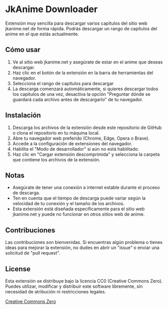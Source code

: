 
# JkAnime Downloader

Extensión muy sencilla para descargar varios capítulos del sitio web jkanime.net de forma rápida. Podrás descargar un rango de capítulos del anime en el que estás actualmente.

## Cómo usar

1. Ve al sitio web jkanime.net y asegúrate de estar en el anime que deseas descargar.
2. Haz clic en el botón de la extensión en la barra de herramientas del navegador.
3. Selecciona el rango de capítulos para descargar
4. La descarga comenzará automáticamente, si quieres descargar todos los capitulos de una vez, desactiva la opción "Preguntar dónde se guardará cada archivo antes de descargarlo" de tu navegador.

## Instalación

1. Descarga los archivos de la extensión desde este repositorio de GitHub o clona el repositorio en tu máquina local.
2. Abre tu navegador web preferido (Chrome, Edge, Opera o Brave).
3. Accede a la configuración de extensiones del navegador.
4. Habilita el "Modo de desarrollador" si aún no está habilitado.
5. Haz clic en "Cargar extensión descomprimida" y selecciona la carpeta que contiene los archivos de la extensión.
    
## Notas

- Asegúrate de tener una conexión a internet estable durante el proceso de descarga.
- Ten en cuenta que el tiempo de descarga puede variar según la velocidad de tu conexión y el tamaño de los archivos.
- Esta extensión está diseñada específicamente para el sitio web jkanime.net y puede no funcionar en otros sitios web de anime.

## Contribuciones

Las contribuciones son bienvenidas. Si encuentras algún problema o tienes ideas para mejorar la extensión, no dudes en abrir un "issue" o enviar una solicitud de "pull request".

## License

Esta extensión se distribuye bajo la licencia CC0 (Creative Commons Zero). Puedes utilizar, modificar y distribuir este software libremente, sin necesidad de atribución ni restricciones legales.

[Creative Commons Zero](https://choosealicense.com/licenses/cc0-1.0/)
